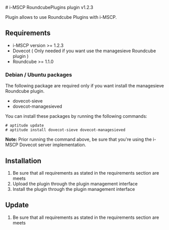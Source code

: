 # i-MSCP RoundcubePlugins plugin v1.2.3

Plugin allows to use Roundcube Plugins with i-MSCP.

## Requirements

* i-MSCP version >= 1.2.3
* Dovecot ( Only needed if you want use the managesieve Roundcube plugin )
* Roundcube >= 1.1.0

### Debian / Ubuntu packages

The following package are required only if you want install the managesieve Roundcube plugin.

* dovecot-sieve
* dovecot-managesieved

You can install these packages by running the following commands:

```
# aptitude update
# aptitude install dovecot-sieve dovecot-managesieved
```

**Note:** Prior running the command above, be sure that you're using the i-MSCP Dovecot server implementation.

## Installation

1. Be sure that all requirements as stated in the requirements section are meets
2. Upload the plugin through the plugin management interface
3. Install the plugin through the plugin management interface

## Update

1. Be sure that all requirements as stated in the requirements section are meets
2. Backup your plugin configuration file if needed
3. Upload the plugin through the plugin management interface
4. Restore your plugin configuration file if needed ( compare it with the new version first )
5. Update the plugin list through the plugin management interface

## Roundcube plugins list

### additional_message_headers

This plugin adds an header identifying the originating IP for the mails sent via the webmail.

### Archive

This plugin adds a new button to the Roundcube toolbar to move messages to an ( user selectable ) archive folder. The
button will only appear after the user configured the archive folder.

### Calendar

This plugin provide cCalendar feature for roundcube

### ContextMenu

This plugin adds a context menus to the message list, folder list and address book. It allow to mark mails as
read/unread, delete, reply and forward mails.

### dkimstatus

This plugin displays the DKIM Signature status of each mail in Roundcube.

### emoticons

This plugin allows to inserts nice smileys and other emoticons when the appropriate text representations e.g. :-) are
discovered in the mail text.

### LogonPage

This plugin allows to display additional information ( HTML code block ) at logon page.

#### Configuration

Put your content into the file config-templates/logon_page/logon_page.html It will be parsed by Roundcube templates
engine, so you can use all template features ( tags ).

### ManageSieve

This plugin add support for  managesieve protocol and allows the users to manage their sieve mail rules.

**Note:** A default Spam sieve rule will be created after the user opened the Filters configuration in Roundcube.


### NewMailNotifier

This plugin allow to notify on new mails by focusing browser window and changing favicon, playing a sound and displaying
desktop notification ( using webkitNotifications feature ).

### OdfViewer

This plugin adds support for inline ODF viewer.

### Password

This plugin adds the option to change the password in Roundcube.

### PdfViewer

This plugin adds support for inline PDF viewer.

### Pop3Fetcher

This plugin allows to add pop3 accounts and automatically fetch emails from them.

### TaskList

This plugin add support for task management.

### ZipDownload

This plugin adds an option to download all attachments of a message in one zip file.

## Configuration

See [Configuration file](../RoundcubePlugins/config.php)

**Note:** When changing a configuration parameter in the plugin configuration file, do not forget to trigger plugin
change by updating the plugin list through the plugin interface.

## License

```
i-MSCP - internet Multi Server Control Panel
Copyright (C) 2013-2015 Rene Schuster <mail@reneschuster.de>
Copyright (C) 2013-2015 Sascha Bay <info@space2place.de>

This program is free software; you can redistribute it and/or modify
it under the terms of the GNU General Public License as published by
the Free Software Foundation; version 2 of the License

This program is distributed in the hope that it will be useful,
but WITHOUT ANY WARRANTY; without even the implied warranty of
MERCHANTABILITY or FITNESS FOR A PARTICULAR PURPOSE.  See the
GNU General Public License for more details.
```

See [LICENSE](LICENSE)

### Authors

* Rene Schuster <mail@reneschuster.de>
* Sascha Bay <info@space2place.de>
